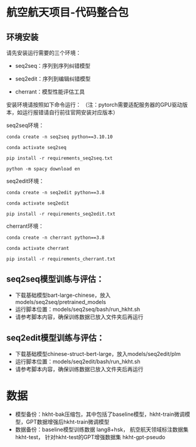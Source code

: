 # 航空航天项目-代码整合包

## 环境安装
请先安装运行需要的三个环境：

+ seq2seq：序列到序列纠错模型

+ seq2edit：序列到编辑纠错模型

+ cherrant：模型性能评估工具

安装环境请按照如下命令运行：
（注：pytorch需要适配服务器的GPU驱动版本，如运行报错请自行前往官网安装对应版本）

seq2seq环境：
```
conda create -n seq2seq python==3.10.10

conda activate seq2seq

pip install -r requirements_seq2seq.txt

python -m spacy download en
```
seq2edit环境：
```
conda create -n seq2edit python==3.8

conda activate seq2edit

pip install -r requirements_seq2edit.txt
```
cherrant环境：
```
conda create -n cherrant python==3.8

conda activate cherrant

pip install -r requirements_cherrant.txt
```
## seq2seq模型训练与评估：
+ 下载基础模型bart-large-chinese，放入models/seq2seq/pretrained_models
+ 运行脚本位置：models/seq2seq/bash/run_hkht.sh
+ 请参考脚本内容，确保训练数据已放入文件夹后再运行

## seq2edit模型训练与评估：
+ 下载基础模型chinese-struct-bert-large，放入models/seq2edit/plm
+ 运行脚本位置：models/seq2edit/bash/run_hkht.sh
+ 请参考脚本内容，确保训练数据已放入文件夹后再运行

# 数据
+ 模型备份：hkht-bak压缩包，其中包括了baseline模型，hkht-train微调模型，GPT数据增强后hkht-train微调模型
+ 数据备份：baseline模型训练数据 lang8+hsk， 航空航天领域标注数据集 hkht-test， 针对hkht-test的GPT增强数据集 hkht-gpt-pseudo